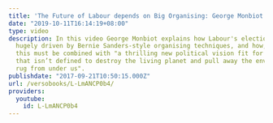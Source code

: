 ```yaml
---
title: 'The Future of Labour depends on Big Organising: George Monbiot'
date: "2019-10-11T16:14:19+08:00"
type: video
description: In this video George Monbiot explains how Labour's election success was
  hugely driven by Bernie Sanders-style organising techniques, and how, going-forward,
  this must be combined with "a thrilling new political vision fit for the 21st century,
  that isn’t defined to destroy the living planet and pull away the environmental
  rug from under us".
publishdate: "2017-09-21T10:50:15.000Z"
url: /versobooks/L-LmANCP0b4/
providers:
  youtube:
    id: L-LmANCP0b4
---
```

